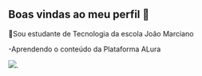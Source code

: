 ## Boas vindas ao meu perfil 🌻

🦋Sou estudante de Tecnologia da escola João Marciano

-Aprendendo o conteúdo da Plataforma ALura

![](https://media.tenor.com/0JRZxC7QYm0AAAAM/flying-kiss-kiss.gif).

